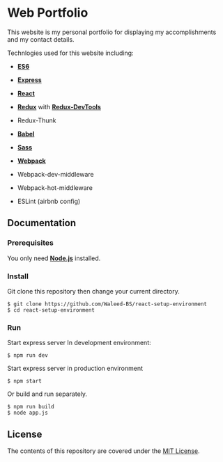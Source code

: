 # Web Portfolio 

This website is my personal portfolio for displaying my accomplishments and my contact details.

Technlogies used for this website including:

* [**ES6**](http://es6-features.org/#Constants)

* [**Express**](https://expressjs.com/)

* [**React**](https://reactjs.org/)

* [**Redux**](https://redux.js.org/) with [**Redux-DevTools**](https://chrome.google.com/webstore/detail/redux-devtools/lmhkpmbekcpmknklioeibfkpmmfibljd?hl=en)

* Redux-Thunk

* [**Babel**](https://babeljs.io/)

* [**Sass**](https://sass-lang.com/)

* [**Webpack**](https://webpack.js.org/)

* Webpack-dev-middleware

* Webpack-hot-middleware

* ESLint (airbnb config)

## Documentation

### Prerequisites

You only need [**Node.js**](https://nodejs.org/en/) installed.

### Install 

Git clone this repository then change your current directory. 

```
$ git clone https://github.com/Waleed-BS/react-setup-environment
$ cd react-setup-environment
```

### Run

Start express server In development environment: 

```
$ npm run dev
```
Start express server in production environment

```
$ npm start
```

Or build and run separately.    

```
$ npm run build
$ node app.js
```

## License
The contents of this repository are covered under the [MIT License](https://github.com/Waleed-BS/Web_Portfolio/blob/master/LICENSE).
